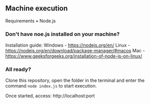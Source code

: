 <h2>Machine execution</h2>

Requirements
• Node.js

<h3>Don't have noe.js installed on your machine?</h3>

Installation guide:
  Windows - https://nodejs.org/en/
  Linux - https://nodejs.org/en/download/package-manager/#macos
  Mac - https://www.geeksforgeeks.org/installation-of-node-js-on-linux/

<h3>All ready?</h3>

Clone this repository, open the folder in the terminal and enter the command
<code>node index.js</code> to start execution.

Once started, access: http://localhost:port
